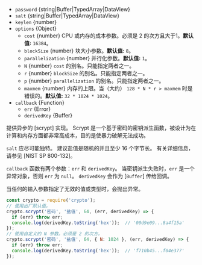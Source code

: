 <!-- YAML
added: v10.5.0
changes:
  - version: v12.8.0
    pr-url: https://github.com/nodejs/node/pull/28799
    description: The `maxmem` value can now be any safe integer.
  - version: v10.9.0
    pr-url: https://github.com/nodejs/node/pull/21525
    description: The `cost`, `blockSize` and `parallelization` option names
                 have been added.
-->

* `password` {string|Buffer|TypedArray|DataView}
* `salt` {string|Buffer|TypedArray|DataView}
* `keylen` {number}
* `options` {Object}
  * `cost` {number} CPU 或内存的成本参数。必须是 2 的次方且大于1。**默认值:** `16384`。
  * `blockSize` {number} 块大小参数。**默认值:** `8`。
  * `parallelization` {number} 并行化参数。**默认值:** `1`。
  * `N` {number} `cost` 的别名。只能指定两者之一。
  * `r` {number} `blockSize` 的别名。只能指定两者之一。
  * `p` {number} `parallelization` 的别名。只能指定两者之一。
  * `maxmem` {number} 内存的上限。当（大约） `128 * N * r > maxmem` 时是错误的。**默认值:** `32 * 1024 * 1024`。
* `callback` {Function}
  * `err` {Error}
  * `derivedKey` {Buffer}


提供异步的 [scrypt] 实现。 
Scrypt 是一个基于密码的密钥派生函数，被设计为在计算和内存方面都非常高成本，目的是使暴力破解无法成功。

`salt` 应尽可能独特。 
建议盐值是随机的并且至少 16 个字节长。 
有关详细信息，请参见 [NIST SP 800-132]。

`callback` 函数有两个参数：`err` 和 `derivedKey`。 
当密钥派生失败时，`err` 是一个异常对象，否则 `err` 为 `null`。 
`derivedKey` 会作为 [`Buffer`] 传给回调。

当任何的输入参数指定了无效的值或类型时，会抛出异常。

```js
const crypto = require('crypto');
// 使用出厂默认值。
crypto.scrypt('密码', '盐值', 64, (err, derivedKey) => {
  if (err) throw err;
  console.log(derivedKey.toString('hex'));  // '00d9e09...8a4f15a'
});
// 使用自定义的 N 参数。必须是 2 的次方。
crypto.scrypt('密码', '盐值', 64, { N: 1024 }, (err, derivedKey) => {
  if (err) throw err;
  console.log(derivedKey.toString('hex'));  // 'f710b45...f04e377'
});
```

